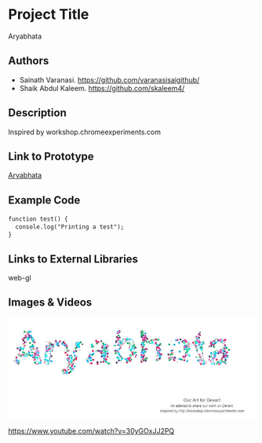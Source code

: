 # Project Title
Aryabhata

## Authors
- Sainath Varanasi. https://github.com/varanasisaigithub/
- Shaik Abdul Kaleem. https://github.com/skaleem4/

## Description
Inspired by workshop.chromeexperiments.com

## Link to Prototype
[Aryabhata](http://aryabhatas.github.io "Aryabhata")

## Example Code
```
function test() {
  console.log("Printing a test");
}
```
## Links to External Libraries
web-gl 

## Images & Videos

![Example Image](project_images/cover.jpg?raw=true "Example Image")

https://www.youtube.com/watch?v=30yGOxJJ2PQ

